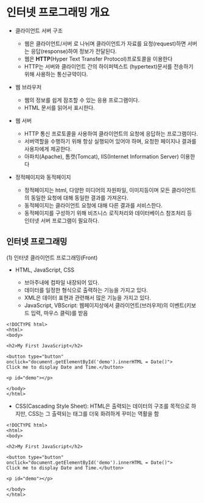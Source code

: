 # 인터넷 프로그래밍 개요



* 클라이언트 서버 구조
  - 웹은 클라이언트/서버 로 나뉘며 클라이언트가 자료를 요청(request)하면 서버는 응답(response)하여 정보가 전달된다.
  - 웹은 __HTTP__(Hyper Text Transfer Protocol)프로토콜을 이용한다
  - HTTP는 서버와 클라이언트 간의 하이퍼텍스트
     (hypertext)문서를 전송하기 위해 사용하는 통신규약이다.

* 웹 브라우저
  - 웹의 정보를 쉽게 잠조할 수 있는 응용 프로그램이다.
  -  HTML 문서를 읽어서 표시한다.

* 웹 서버
  - HTTP 통신 프로토콜을 사용하여 클라이언트의 요청에 응답하는 
  프로그램이다.
  - 서버역할을 수행하기 위해 항상 실행되어 있어야 하며, 요청한 페이지나
  결과를 사용자에게 제공한다.
  - 아파치(Apache), 톰캣(Tomcat), IIS(Internet Information Server) 이용한다
* 정적페이지와 동적페이지
  - 정적페이지는 html, 다양한 미디어의 자원파일, 이미지등이며 모든 
  클라이언트의 동일한 요청에 대해 동일한 결과를 가져온다.
  - 동적페이지는 클라이언트 요청에 대해 다른 결과를 서비스한다.
  - 동적페이지를 구성하기 위해 비즈니스 로직처리와 데이터베이스 참조처리
  등 인터넷 서버 프로그램이 필요하다.

## 인터넷 프로그래밍
(1) 인터넷 클라이언트 프로그래밍(Front)

* HTML, JavaScript, CSS
  -  브아주내에 컴파일 내장되어 있다.
  -  데이터를 일정한 형식으로 출력하는 기능을 가지고 있다.
  -  XML은 데이터 표현과 관련해서 많은 기능을 가지고 있다.
 
 
  *  JavaScript, VBScript: 웹페이지상에서 클라이언트(브러우저)의 
      이벤트(키보드 입력, 마우스 클릭)를 받음 
```
<!DOCTYPE html>
<html>
<body>
 
<h2>My First JavaScript</h2>
 
<button type="button"
onclick="document.getElementById('demo').innerHTML = Date()">
Click me to display Date and Time.</button>
 
<p id="demo"></p>
 
</body>
</html> 
```
  *  CSS(Cascading Style Sheet): HTML은 출력되는 데이터의 구조를 목적으로
        하지만, CSS는 그 출력되는 태그를 더욱 화려하게 꾸미는 역활을 함 
```
<!DOCTYPE html>
<html>
<body>
 
<h2>My First JavaScript</h2>
 
<button type="button"
onclick="document.getElementById('demo').innerHTML = Date()">
Click me to display Date and Time.</button>
 
<p id="demo"></p>
 
</body>
</html> 
```







